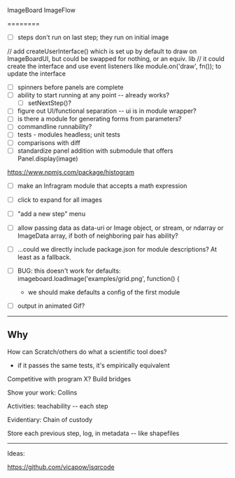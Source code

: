 ImageBoard
ImageFlow

========

* [ ] steps don't run on last step; they run on initial image


// add createUserInterface() which is set up by default to draw on ImageBoardUI, but could be swapped for nothing, or an equiv. lib
// it could create the interface and use event listeners like module.on('draw', fn()); to update the interface

* [ ] spinners before panels are complete
* [ ] ability to start running at any point -- already works?
  * [ ] setNextStep()?

* [ ] figure out UI/functional separation -- ui is in module wrapper?
* [ ] is there a module for generating forms from parameters?
* [ ] commandline runnability?
* [ ] tests - modules headless; unit tests
* [ ] comparisons with diff
* [ ] standardize panel addition with submodule that offers Panel.display(image)

https://www.npmjs.com/package/histogram

* [ ] make an Infragram module that accepts a math expression
* [ ] click to expand for all images
* [ ] "add a new step" menu

* [ ] allow passing data as data-uri or Image object, or stream, or ndarray or ImageData array, if both of neighboring pair has ability?
* [ ] ...could we directly include package.json for module descriptions? At least as a fallback.

* [ ] BUG: this doesn't work for defaults:  imageboard.loadImage('examples/grid.png', function() {
  * we should make defaults a config of the first module

* [ ] output in animated Gif? 

****

## Why

How can Scratch/others do what a scientific tool does?

* if it passes the same tests, it's empirically equivalent

Competitive with program X? Build bridges

Show your work: Collins

Activities: teachability -- each step

Evidentiary: Chain of custody

Store each previous step, log, in metadata -- like shapefiles

****

Ideas:

https://github.com/vicapow/jsqrcode

